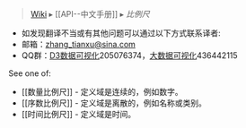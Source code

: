 > [Wiki](Home) ▸ [[API--中文手册]] ▸ *比例尺*

* 如发现翻译不当或有其他问题可以通过以下方式联系译者:
* 邮箱：zhang_tianxu@sina.com
* QQ群：[D3数据可视化](http://jq.qq.com/?_wv=1027&k=ZGcqYF)205076374，[大数据可视化](http://jq.qq.com/?_wv=1027&k=S8wGMe)436442115

See one of:

* [[数量比例尺]] - 定义域是连续的，例如数字。
* [[序数比例尺]] - 定义域是离散的，例如名称或类别。
* [[时间比例尺]] - 定义域是时间。